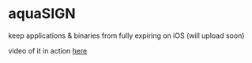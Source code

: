 # aquaSIGN
keep applications & binaries from fully expiring on iOS (will upload soon)

video of it in action [here](https://www.youtube.com/watch?v=tZMp8wouTpQ)
